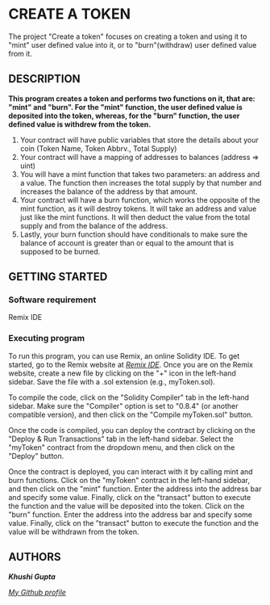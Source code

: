 # CREATE A TOKEN

The project "Create a token" focuses on creating a token and using it to "mint" user defined value into it, or to "burn"(withdraw) user defined value from it. 

## DESCRIPTION

**This program creates a token and performs two functions on it, that are: "mint" and "burn". For the "mint" function, the user defined value is deposited into the token, whereas, for the "burn" function, the user defined value is withdrew from the token.**

1. Your contract will have public variables that store the details about your coin (Token Name, Token Abbrv., Total Supply)
2. Your contract will have a mapping of addresses to balances (address => uint)
3. You will have a mint function that takes two parameters: an address and a value. The function then increases the total supply by that number and increases the balance of the address by that amount.
4. Your contract will have a burn function, which works the opposite of the mint function, as it will destroy tokens. It will take an address and value just like the mint functions. It will then deduct the value from the total supply and from the balance of the address.
5. Lastly, your burn function should have conditionals to make sure the balance of account is greater than or equal to the amount that is supposed to be burned.

## GETTING STARTED

### Software requirement 
Remix IDE

### Executing program
To run this program, you can use Remix, an online Solidity IDE. To get started, go to the Remix website at _[Remix IDE](https://remix.ethereum.org/)_. Once you are on the Remix website, create a new file by clicking on the "+" icon in the left-hand sidebar. Save the file with a .sol extension (e.g., myToken.sol). 

To compile the code, click on the "Solidity Compiler" tab in the left-hand sidebar. Make sure the "Compiler" option is set to "0.8.4" (or another compatible version), and then click on the "Compile myToken.sol" button.

Once the code is compiled, you can deploy the contract by clicking on the "Deploy & Run Transactions" tab in the left-hand sidebar. Select the "myToken" contract from the dropdown menu, and then click on the "Deploy" button.

Once the contract is deployed, you can interact with it by calling mint and burn functions. Click on the "myToken" contract in the left-hand sidebar, and then click on the "mint" function. Enter the address into the address bar and specify some value.  Finally, click on the "transact" button to execute the function and the value will be deposited into the token. Click on the "burn" function. Enter the address into the address bar and specify some value.  Finally, click on the "transact" button to execute the function and the value will be withdrawn from the token.

## AUTHORS
***Khushi Gupta***

_[My Github profile](https://github.com/Khushi-1703)_
